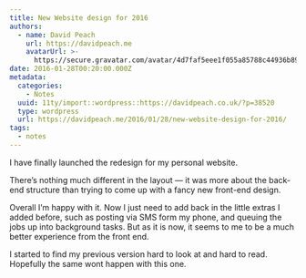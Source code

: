 ```yaml
---
title: New Website design for 2016
authors:
  - name: David Peach
    url: https://davidpeach.me
    avatarUrl: >-
      https://secure.gravatar.com/avatar/4d7faf5eee1f055a85788c44936b8995eaab6dfb004e7854ec747ccb272e91ee?s=96&d=mm&r=g
date: 2016-01-28T00:20:00.000Z
metadata:
  categories:
    - Notes
  uuid: 11ty/import::wordpress::https://davidpeach.co.uk/?p=38520
  type: wordpress
  url: https://davidpeach.me/2016/01/28/new-website-design-for-2016/
tags:
  - notes
---
```

I have finally launched the redesign for my personal website.

There’s nothing much different in the layout — it was more about the back-end structure than trying to come up with a fancy new front-end design.

Overall I’m happy with it. Now I just need to add back in the little extras I added before, such as posting via SMS form my phone, and queuing the jobs up into background tasks. But as it is now, it seems to me to be a much better experience from the front end.

I started to find my previous version hard to look at and hard to read. Hopefully the same wont happen with this one.